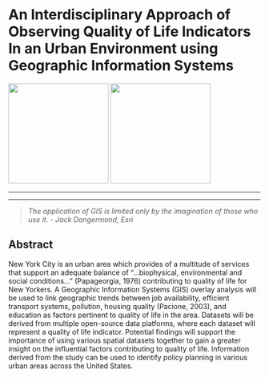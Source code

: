 # An Interdisciplinary Approach of Observing Quality of Life Indicators In an Urban Environment using Geographic Information Systems

<img src="http://isi-iass.org/home/wp-content/uploads/ISI2019_logo.jpg" width="200" height="200" />
<img src="https://annualmeeting.aag.org/images/AAGAnnualConference/esri-17GlobeLogo_tag-right_sRGB_thumb.png" width="200" height="200" />

---------
---------
> *The application of GIS is limited only by the imagination of those who use it. - Jack Dangermond, Esri*


## Abstract

New York City is an urban area which provides of a multitude of services that support an adequate balance of  “...biophysical, environmental and social conditions...” (Papageorgia, 1976) contributing to quality of life for New Yorkers. A Geographic Information Systems (GIS) overlay analysis will be used to link geographic trends between job availability, efficient transport systems, pollution, housing quality (Pacione, 2003), and education as factors pertinent to quality of life in the area. Datasets will be derived from multiple open-source data platforms, where each dataset will represent a quality of life indicator. Potential findings will support the importance of using various spatial datasets together to gain a greater insight on the influential factors contributing to quality of life. Information derived from the study can be used to identify policy planning in various urban areas across the United States.



